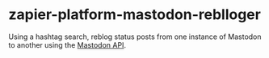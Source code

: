 # zapier-platform-mastodon-reblloger

Using a hashtag search, reblog status posts from one instance of Mastodon to another using the [Mastodon API](https://github.com/tootsuite/documentation/blob/master/Using-the-API/API.md).
